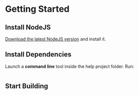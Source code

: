 # Getting Started
## Install NodeJS
[Download the latest NodeJS version](https://nodejs.org/uk/download/) and install it. 
## Install Dependencies
Launch a **command line** tool inside the help project folder. Run:
```npm i
```
## Start Building
```gulp
```